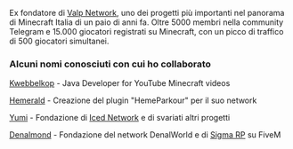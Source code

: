 Ex fondatore di [Valp Network](https://www.instagram.com/valpnetwork/), uno dei progetti più importanti nel panorama di Minecraft Italia di un paio di anni fa. Oltre 5000 membri nella community Telegram e 15.000 giocatori registrati su Minecraft, con un picco di traffico di 500 giocatori simultanei.

### Alcuni nomi conosciuti con cui ho collaborato
[Kwebbelkop](https://www.youtube.com/channel/UCfLuMSIDmeWRYpuCQL0OJ6A) - Java Developer for YouTube Minecraft videos

[Hemerald](https://www.youtube.com/c/HemeraldHD) - Creazione del plugin "HemeParkour" per il suo network

[Yumi](https://www.instagram.com/manu.rosss/) - Fondazione di [Iced Network](https://www.instagram.com/icednetwork.it/) e di svariati altri progetti

[Denalmond](https://www.instagram.com/_denalmond_) - Fondazione del network DenalWorld e di [Sigma RP](https://www.instagram.com/sigmarpita) su FiveM

